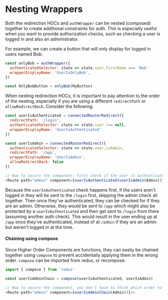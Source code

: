 # Nesting Wrappers

Both the redirection HOCs and `authWrapper` can be nested (composed) together to create additional constraints for auth. This is especially useful when you want to provide authorization checks, such as checking a user is logged in and also an administrator.

For example, we can create a button that will only display for logged in users named Bob:

```js
const onlyBob = authWrapper({
  authenticatedSelector: state => state.user.firstName === 'Bob'
  wrapperDisplayName: 'UserIsOnlyBob',
})

const OnlyBobButton = onlyBob(MyButton)
```

When nesting redirection HOCs, it is important to pay attention to the order of the nesting, especially if you are using a different `redirectPath` or `allowRedirectBack`. Consider the following:

``` js
const userIsAuthenticated = connectedRouterRedirect({
  redirectPath: '/login',
  authenticatedSelector: state => state.user !== null,
  wrapperDisplayName: 'UserIsAuthenticated'
})

const userIsAdmin = connectedRouterRedirect({
  authenticatedSelector: state => state.user.isAdmin,
  redirectPath: '/app',
  wrapperDisplayName: 'UserIsAdmin',
  allowRedirectBack: false
})

// Now to secure the component: first check if the user is authenticated, and then check if the user is an admin
<Route path="admin" component={userIsAuthenticated(userIsAdmin(Admin))}/>
```

Because the `userIsAuthenticated` check happens first, if the users aren't logged in they will be sent to the `/login` first, skipping the admin check all together. Then once they've authenticated, they can be checked for if they are an admin. Otherwise, they would be sent to `/app` which might also be protected by a `userIsAuthenticated` and then get sent to `/login` from there (assuming another auth check). This would result in the user ending up at `/app` once they've authenticated, instead of at `/admin` if they are an admin but weren't logged in at the time.

#### Chaining using compose

Since Higher Order Components are functions, they can easily be chained together using `compose` to prevent accidentally applying them in the wrong order. `compose` can be imported from redux, or recompose:

```js
import { compose } from 'redux'

const userIsAdminChain = compose(userIsAuthenticated, userIsAdmin)

// Now to secure the component, you don't have to think which order to apply!
<Route path="admin" component={userIsAdminChain(Admin))}/>
```
